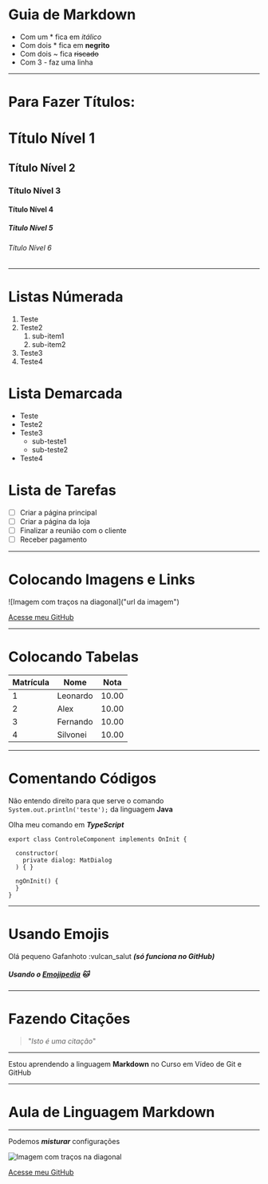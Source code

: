 # Guia de Markdown

- Com um * fica em *itálico*
- Com dois * fica em **negrito**
- Com dois ~ fica ~~riscado~~
- Com 3 - faz uma linha

---

# Para Fazer Títulos:
# Título Nível 1
## Título Nível 2
### Título Nível 3
#### Título Nível 4
##### Título Nível 5
###### Título Nível 6

---

# Listas Númerada

1. Teste
2. Teste2
   1. sub-item1
   2. sub-item2 
3. Teste3
4. Teste4

# Lista Demarcada

* Teste
* Teste2
* Teste3
   * sub-teste1
   * sub-teste2
* Teste4

# Lista de Tarefas

- [ ] Criar a página principal
- [ ] Criar a página da loja
- [ ] Finalizar a reunião com o cliente
- [ ] Receber pagamento
---

# Colocando Imagens e Links

![Imagem com traços na diagonal]("url da imagem")

[Acesse meu GitHub](https://github.com/leonardovere)

---

# Colocando Tabelas

Matrícula | Nome | Nota
---|---|---
1|Leonardo|10.00
2|Alex|10.00
3|Fernando|10.00
4|Silvonei|10.00

---

# Comentando Códigos

Não entendo direito para que serve o comando `System.out.println('teste');` da linguagem **Java**

Olha meu comando em ***TypeScript***
```
export class ControleComponent implements OnInit {

  constructor(
    private dialog: MatDialog
  ) { }

  ngOnInit() {
  }
}

```
---

# Usando Emojis

Olá pequeno Gafanhoto :vulcan_salut ***(só funciona no GitHub)***

##### Usando o [Emojipedia](https://emojipedia.org) 🐱
---

# Fazendo Citações

> "*Isto é uma citação*"

--- 

Estou aprendendo a linguagem **Markdown** no Curso em Vídeo de Git e GitHub

---

# Aula de Linguagem Markdown
---
Podemos ***misturar*** configurações

![Imagem com traços na diagonal](https://avatarfiles.alphacoders.com/215/215559.jpg)

[Acesse meu GitHub](https://github.com/leonardovere)